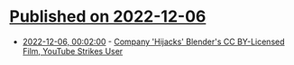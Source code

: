 # [Published on 2022-12-06](index.md)

* [2022-12-06, 00:02:00](https://news.slashdot.org/story/22/12/05/2212216/company-hijacks-blenders-cc-by-licensed-film-youtube-strikes-user?utm_source=rss1.0mainlinkanon&utm_medium=feed) - [Company 'Hijacks' Blender's CC BY-Licensed Film, YouTube Strikes User](https://news.slashdot.org/story/22/12/05/2212216/company-hijacks-blenders-cc-by-licensed-film-youtube-strikes-user?utm_source=rss1.0mainlinkanon&utm_medium=feed)
